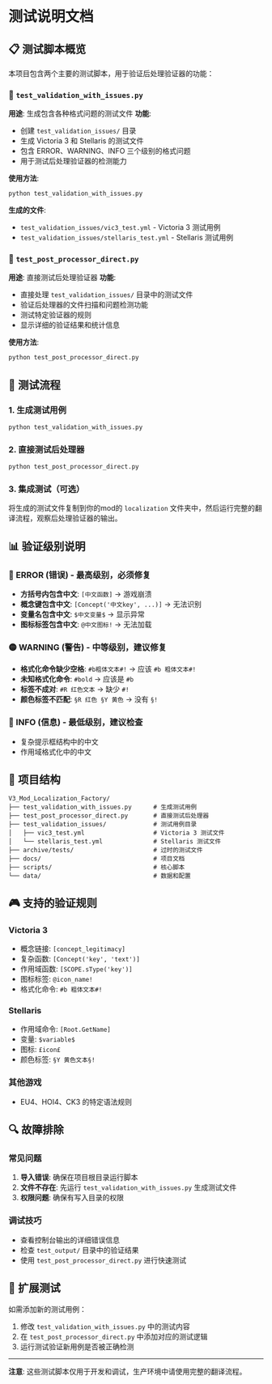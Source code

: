 # 测试说明文档

## 📋 测试脚本概览

本项目包含两个主要的测试脚本，用于验证后处理验证器的功能：

### 🔧 `test_validation_with_issues.py`
**用途**: 生成包含各种格式问题的测试文件
**功能**: 
- 创建 `test_validation_issues/` 目录
- 生成 Victoria 3 和 Stellaris 的测试文件
- 包含 ERROR、WARNING、INFO 三个级别的格式问题
- 用于测试后处理验证器的检测能力

**使用方法**:
```bash
python test_validation_with_issues.py
```

**生成的文件**:
- `test_validation_issues/vic3_test.yml` - Victoria 3 测试用例
- `test_validation_issues/stellaris_test.yml` - Stellaris 测试用例

### 🎯 `test_post_processor_direct.py`
**用途**: 直接测试后处理验证器
**功能**:
- 直接处理 `test_validation_issues/` 目录中的测试文件
- 验证后处理器的文件扫描和问题检测功能
- 测试特定验证器的规则
- 显示详细的验证结果和统计信息

**使用方法**:
```bash
python test_post_processor_direct.py
```

## 🧪 测试流程

### 1. 生成测试用例
```bash
python test_validation_with_issues.py
```

### 2. 直接测试后处理器
```bash
python test_post_processor_direct.py
```

### 3. 集成测试（可选）
将生成的测试文件复制到你的mod的 `localization` 文件夹中，然后运行完整的翻译流程，观察后处理验证器的输出。

## 📊 验证级别说明

### 🔴 ERROR (错误) - 最高级别，必须修复
- **方括号内包含中文**: `[中文函数]` → 游戏崩溃
- **概念键包含中文**: `[Concept('中文key', ...)]` → 无法识别
- **变量名包含中文**: `$中文变量$` → 显示异常
- **图标标签包含中文**: `@中文图标!` → 无法加载

### 🟡 WARNING (警告) - 中等级别，建议修复  
- **格式化命令缺少空格**: `#b粗体文本#!` → 应该 `#b 粗体文本#!`
- **未知格式化命令**: `#bold` → 应该是 `#b`
- **标签不成对**: `#R 红色文本` → 缺少 `#!`
- **颜色标签不匹配**: `§R 红色 §Y 黄色` → 没有 `§!`

### 🔵 INFO (信息) - 最低级别，建议检查
- 复杂提示框结构中的中文
- 作用域格式化中的中文

## 📁 项目结构

```
V3_Mod_Localization_Factory/
├── test_validation_with_issues.py      # 生成测试用例
├── test_post_processor_direct.py       # 直接测试后处理器
├── test_validation_issues/             # 测试用例目录
│   ├── vic3_test.yml                   # Victoria 3 测试文件
│   └── stellaris_test.yml              # Stellaris 测试文件
├── archive/tests/                      # 过时的测试文件
├── docs/                               # 项目文档
├── scripts/                            # 核心脚本
└── data/                               # 数据和配置
```

## 🎮 支持的验证规则

### Victoria 3
- 概念链接: `[concept_legitimacy]`
- 复杂函数: `[Concept('key', 'text')]`
- 作用域函数: `[SCOPE.sType('key')]`
- 图标标签: `@icon_name!`
- 格式化命令: `#b 粗体文本#!`

### Stellaris
- 作用域命令: `[Root.GetName]`
- 变量: `$variable$`
- 图标: `£icon£`
- 颜色标签: `§Y 黄色文本§!`

### 其他游戏
- EU4、HOI4、CK3 的特定语法规则

## 🔍 故障排除

### 常见问题

1. **导入错误**: 确保在项目根目录运行脚本
2. **文件不存在**: 先运行 `test_validation_with_issues.py` 生成测试文件
3. **权限问题**: 确保有写入目录的权限

### 调试技巧

- 查看控制台输出的详细错误信息
- 检查 `test_output/` 目录中的验证结果
- 使用 `test_post_processor_direct.py` 进行快速测试

## 📝 扩展测试

如需添加新的测试用例：

1. 修改 `test_validation_with_issues.py` 中的测试内容
2. 在 `test_post_processor_direct.py` 中添加对应的测试逻辑
3. 运行测试验证新用例是否被正确检测

---

**注意**: 这些测试脚本仅用于开发和调试，生产环境中请使用完整的翻译流程。




